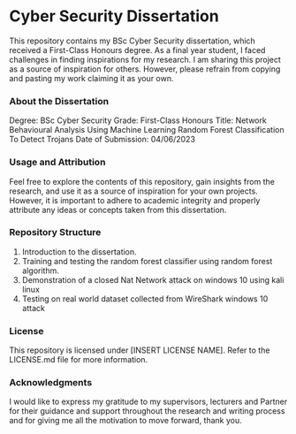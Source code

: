 # Cyber Security Dissertation

This repository contains my BSc Cyber Security dissertation, which received a First-Class Honours degree. As a final year student, I faced challenges in finding inspirations for my research. I am sharing this project as a source of inspiration for others. However, please refrain from copying and pasting my work claiming it as your own.

### About the Dissertation
Degree: BSc Cyber Security
Grade: First-Class Honours
Title: Network Behavioural Analysis Using Machine Learning Random Forest Classification To Detect Trojans
Date of Submission: 04/06/2023

### Usage and Attribution
Feel free to explore the contents of this repository, gain insights from the research, and use it as a source of inspiration for your own projects. However, it is important to adhere to academic integrity and properly attribute any ideas or concepts taken from this dissertation.

### Repository Structure
1) Introduction to the dissertation.
2) Training and testing the random forest classifier using random forest algorithm.
3) Demonstration of a closed Nat Network attack on windows 10 using kali linux
4) Testing on real world dataset collected from WireShark windows 10 attack

### License
This repository is licensed under [INSERT LICENSE NAME]. Refer to the LICENSE.md file for more information.

### Acknowledgments
I would like to express my gratitude to my supervisors, lecturers and Partner for their guidance and support throughout the research and writing process and for giving me all the motivation to move forward, thank you.

